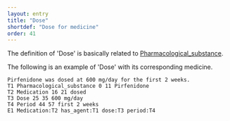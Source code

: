 ```yaml
---
layout: entry
title: "Dose"
shortdef: "Dose for medicine"
order: 41
---
```


The definition of 'Dose' is basically related to [Pharmacological_substance]().

The following is an example of 'Dose' with its corresponding medicine.

~~~ ann
Pirfenidone was dosed at 600 mg/day for the first 2 weeks.
T1 Pharmacological_substance 0 11 Pirfenidone
T2 Medication 16 21 dosed
T3 Dose 25 35 600 mg/day
T4 Period 44 57 first 2 weeks
E1 Medication:T2 has_agent:T1 dose:T3 period:T4
~~~


<!-- details -->
